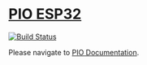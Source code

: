 # [PIO ESP32](https://github.com/OS-Q/pio)

[![Build Status](https://github.com/OS-Q/platform-esp32/workflows/examples/badge.svg)](https://github.com/OS-Q/platform-esp32/actions/workflows/examples.yml)

Please navigate to [PIO Documentation](https://doc.os-q.com/pio/platforms/espressif32.html).
